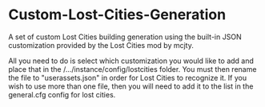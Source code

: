 # Custom-Lost-Cities-Generation
A set of custom Lost Cities building generation using the built-in JSON customization provided by the Lost Cities mod by mcjty.

All you need to do is select which customization you would like to add and place that in the /.../instance/config/lostcities  folder.
You must then rename the file to "userassets.json" in order for Lost Cities to recognize it.
If you wish to use more than one file, then you will need to add it to the list in the general.cfg config for lost cities.
